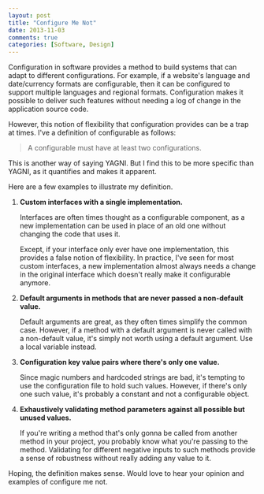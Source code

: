 ```yaml
---
layout: post
title: "Configure Me Not"
date: 2013-11-03
comments: true
categories: [Software, Design]
---
```


Configuration in software provides a method to build systems that can
adapt to different configurations. For example, if a website's language and
date/currency formats are configurable, then it can be configured to
support multiple languages and regional formats. Configuration makes it
possible to deliver such features without needing a log of change in the
application source code.

However, this notion of flexibility that configuration provides can be a trap at times. I've a definition of configurable as follows:
> A configurable must have at least two configurations.

This is another way of saying YAGNI. But I find this to be more specific
than YAGNI, as it quantifies and makes it apparent.

Here are a few examples to illustrate my definition.

1.
    __Custom interfaces with a single implementation.__

    Interfaces are often times thought as a configurable component, as a new
    implementation can be used in place of an old one without changing the
    code that uses it.

    Except, if your interface only ever have one implementation, this
    provides a false notion of flexibility. In practice, I've seen for most
    custom interfaces, a new implementation almost always needs a change in
    the original interface which doesn't really make it configurable
    anymore.

2. __Default arguments in methods that are never passed a non-default
   value.__

    Default arguments are great, as they often times simplify the common
    case. However, if a method with a default argument is never called
    with a non-default value, it's simply not worth using a default argument. Use a local variable instead.

3. __Configuration key value pairs where there's only one value.__

    Since magic numbers and hardcoded strings are bad, it's tempting to use
    the configuration file to hold such values. However, if there's only one
    such value, it's probably a constant and not a configurable object.

4. __Exhaustively validating method parameters against all possible but unused values.__

    If you're writing a method that's only gonna be called from another
    method in your project, you probably know what you're passing to the
    method. Validating for different negative inputs to such methods provide
    a sense of robustness without really adding any value to it.

Hoping, the definition makes sense. Would love to hear your
opinion and examples of configure me not.

